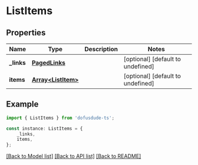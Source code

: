 # ListItems


## Properties

Name | Type | Description | Notes
------------ | ------------- | ------------- | -------------
**_links** | [**PagedLinks**](PagedLinks.md) |  | [optional] [default to undefined]
**items** | [**Array&lt;ListItem&gt;**](ListItem.md) |  | [optional] [default to undefined]

## Example

```typescript
import { ListItems } from 'dofusdude-ts';

const instance: ListItems = {
    _links,
    items,
};
```

[[Back to Model list]](../README.md#documentation-for-models) [[Back to API list]](../README.md#documentation-for-api-endpoints) [[Back to README]](../README.md)
